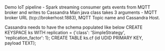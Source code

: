 Demo IoT pipeline -
Spark streaming consumer gets events from MQTT broker and writes to Cassandra
Main java class takes 3 arguments - MQTT broker URL (tcp://brokerhost:1883), MQTT Topic name and Cassandra Host.

Cassandra needs to have the schema populated like below 
CREATE KEYSPACE ks WITH replication = {'class': 'SimpleStrategy', 'replication_factor': 1};
CREATE TABLE ks.cf (id UDID PRIMARY KEY, payload TEXT);
